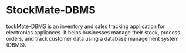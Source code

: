 # StockMate-DBMS
tockMate-DBMS is an inventory and sales tracking application for electronics appliances. It helps businesses manage their stock, process orders, and track customer data using a database management system (DBMS).
